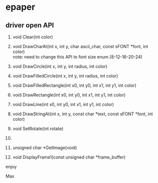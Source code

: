 # epaper

## driver open API

1. void Clear(int color)
2. void DrawCharAt(int x, int y, char ascii_char, const sFONT *font, int color)    
note: need to change this API to font size enum.(8-12-16-20-24)
3. void DrawCircle(int x, int y, int radius, int color)
4. void DrawFilledCircle(int x, int y, int radius, int color)
5. void DrawFilledRectangle(int x0, int y0, int x1, int y1, int color)
6. void DrawRectangle(int x0, int y0, int x1, int y1, int color)
7. void DrawLine(int x0, int y0, int x1, int y1, int color)
8. void DrawStringAt(int x, int y, const char *text, const sFONT *font, int color)
9.  void SetRotate(int rotate)

10. 
11. unsigned char *GetImage(void)
12. void DisplayFrame1(const unsigned char *frame_buffer)

enjoy

Max

